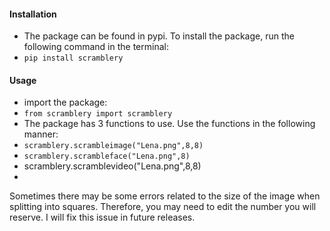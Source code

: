 #### Installation
- The package can be found in pypi. To install the package, run the following command in the terminal:
- `pip install scramblery`
#### Usage
- import the package:
- `from scramblery import scramblery`
- The package has 3 functions to use. Use the functions in the following manner:
- `scramblery.scrambleimage("Lena.png",8,8)`
- `scramblery.scrambleface("Lena.png",8)`
-  scramblery.scramblevideo("Lena.png",8,8)
- 
Sometimes there may be some errors related to the size of the image when splitting into squares. Therefore, you may need to edit the number you will reserve. I will fix this issue in future releases.